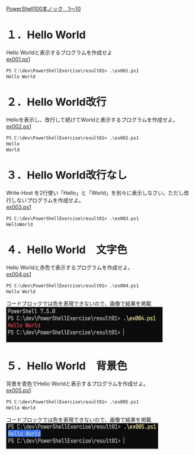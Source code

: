 [PowerShell100本ノック　1～10](https://note.com/mahalo_/n/ne1d40940d106)  

# １．Hello World
Hello Worldと表示するプログラムを作成せよ  
[ex001.ps1](ex001.ps1)
```
PS C:\dev\PowerShellExercise\result01> .\ex001.ps1
Hello World
```

# ２．Hello World改行  
Helloを表示し、改行して続けてWorldと表示するプログラムを作成せよ。  
[ex002.ps1](ex002.ps1)
```
PS C:\dev\PowerShellExercise\result01> .\ex002.ps1
Hello
World
```

# ３．Hello World改行なし
Write-Host を2行使い「Hello」と「World」を別々に表示しなさい。ただし改行しないプログラムを作成せよ。  
[ex003.ps1](ex003.ps1)
```
PS C:\dev\PowerShellExercise\result01> .\ex003.ps1
HelloWorld
```

# ４．Hello World　文字色
Hello Worldと赤色で表示するプログラムを作成せよ。  
[ex004.ps1](ex004.ps1)
```
PS C:\dev\PowerShellExercise\result01> .\ex004.ps1
Hello World
```
コードブロックでは色を表現できないので、画像で結果を掲載  
![alt text](image.png)

# ５．Hello World　背景色
背景を青色でHello Worldと表示するプログラムを作成せよ。  
[ex005.ps1](ex005.ps1)
```
PS C:\dev\PowerShellExercise\result01> .\ex005.ps1
Hello World
```
コードブロックでは色を表現できないので、画像で結果を掲載  
![alt text](image-1.png)